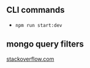 ## CLI commands
-   `npm run start:dev`

## mongo query filters
[stackoverflow.com](https://stackoverflow.com/questions/3305561/how-to-query-mongodb-with-like)
